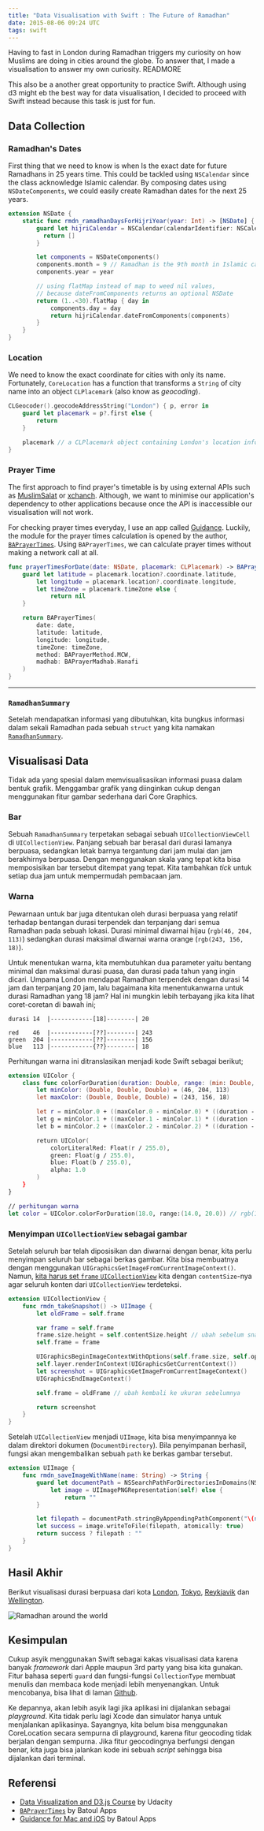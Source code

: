 ```yaml
---
title: "Data Visualisation with Swift : The Future of Ramadhan"
date: 2015-08-06 09:24 UTC
tags: swift
---
```


Having to fast in London during Ramadhan triggers my curiosity on how Muslims are doing in cities around the globe. To answer that, I made a  visualisation to answer my own curiosity. READMORE

This also be a another great opportunity  to practice Swift. Although using d3 might eb the best way for data visualisation, I decided to proceed with Swift instead because this task is just for fun.

## Data Collection

### Ramadhan's Dates

First thing that we need to know is when Is the exact date for future Ramadhans in 25 years time. This could be tackled using `NSCalendar` since the class acknowledge Islamic calendar. By composing dates using `NSDateComponents`, we could easily create Ramadhan dates for the next 25 years.

```swift
extension NSDate {
    static func rmdn_ramadhanDaysForHijriYear(year: Int) -> [NSDate] {
        guard let hijriCalendar = NSCalendar(calendarIdentifier: NSCalendarIdentifierIslamic) else {
          return []
        }

        let components = NSDateComponents()
        components.month = 9 // Ramadhan is the 9th month in Islamic calendar
        components.year = year

        // using flatMap instead of map to weed nil values,
        // because dateFromComponents returns an optional NSDate
        return (1..<30).flatMap { day in
            components.day = day
            return hijriCalendar.dateFromComponents(components)
        }
    }
}
```

### Location

We need to know the exact coordinate for cities with only its name. Fortunately, `CoreLocation` has a function that transforms a `String` of city name into an object `CLPlacemark` (also know as _geocoding_).

```swift
CLGeocoder().geocodeAddressString("London") { p, error in
    guard let placemark = p?.first else {
        return
    }

    placemark // a CLPlacemark object containing London's location information
}
```

### Prayer Time

The first approach to find prayer's timetable is by using external APIs such as [MuslimSalat](http://muslimsalat.com/api/) or [xchanch](http://xhanch.com/xhanch-api-islamic-get-prayer-time/). Although, we want to minimise our application's dependency to other applications because once the API is inaccessible our visualisation will not work.

For checking prayer times everyday, I use an app called [Guidance](http://guidanceapp.com). Luckily, the module for the prayer times calculation is opened by the author, [`BAPrayerTimes`](https://github.com/batoulapps/BAPrayerTimes). Using `BAPrayerTimes`, we can calculate prayer times without making a network call at all.


```swift
func prayerTimesForDate(date: NSDate, placemark: CLPlacemark) -> BAPrayerTimes? {
    guard let latitude = placemark.location?.coordinate.latitude,
        let longitude = placemark.location?.coordinate.longitude,
        let timeZone = placemark.timeZone else {
            return nil
    }

    return BAPrayerTimes(
        date: date,
        latitude: latitude,
        longitude: longitude,
        timeZone: timeZone,
        method: BAPrayerMethod.MCW,
        madhab: BAPrayerMadhab.Hanafi
    )
}
```

---

### `RamadhanSummary`

Setelah mendapatkan informasi yang dibutuhkan, kita bungkus informasi dalam sekali Ramadhan pada sebuah `struct` yang kita namakan [`RamadhanSummary`](https://github.com/ikhsan/FutureOfRamadhan/blob/master/FutureRamadhans/DataCollection.swift#L6).

## Visualisasi Data

Tidak ada yang spesial dalam memvisualisasikan informasi puasa dalam bentuk grafik. Menggambar grafik yang diinginkan cukup dengan menggunakan fitur gambar sederhana dari Core Graphics.

### Bar

Sebuah `RamadhanSummary` terpetakan sebagai sebuah `UICollectionViewCell` di `UICollectionView`. Panjang sebuah bar berasal dari durasi lamanya berpuasa, sedangkan letak barnya tergantung dari jam mulai dan jam berakhirnya berpuasa. Dengan menggunakan skala yang tepat kita bisa memposisikan bar tersebut ditempat yang tepat. Kita tambahkan _tick_ untuk setiap dua jam untuk mempermudah pembacaan jam.

### Warna

Pewarnaan untuk bar juga ditentukan oleh durasi berpuasa yang relatif terhadap bentangan durasi terpendek dan terpanjang dari semua Ramadhan pada sebuah lokasi. Durasi minimal diwarnai hijau (`rgb(46, 204, 113)`) sedangkan durasi maksimal diwarnai warna orange (`rgb(243, 156, 18)`).

Untuk menentukan warna, kita membutuhkan dua parameter yaitu bentang minimal dan maksimal durasi puasa, dan durasi pada tahun yang ingin dicari. Umpama London mendapat Ramadhan terpendek dengan durasi 14 jam dan terpanjang 20 jam, lalu bagaimana kita menentukanwarna untuk durasi Ramadhan yang 18 jam? Hal ini mungkin lebih terbayang jika kita lihat coret-coretan di bawah ini;

```
durasi 14  |------------[18]--------| 20

red    46  |------------[??]--------| 243
green  204 |------------[??]--------| 156
blue   113 |------------{??}--------| 18
```
Perhitungan warna ini ditranslasikan menjadi kode Swift sebagai berikut;

```swift
extension UIColor {
    class func colorForDuration(duration: Double, range: (min: Double, max: Double)) -> UIColor {
        let minColor: (Double, Double, Double) = (46, 204, 113)
        let maxColor: (Double, Double, Double) = (243, 156, 18)

        let r = minColor.0 + ((maxColor.0 - minColor.0) * ((duration - range.min) / (range.max - range.min)))
        let g = minColor.1 + ((maxColor.1 - minColor.1) * ((duration - range.min) / (range.max - range.min)))
        let b = minColor.2 + ((maxColor.2 - minColor.2) * ((duration - range.min) / (range.max - range.min)))

        return UIColor(
            colorLiteralRed: Float(r / 255.0),
            green: Float(g / 255.0),
            blue: Float(b / 255.0),
            alpha: 1.0
        )
    }
}

// perhitungan warna
let color = UIColor.colorForDuration(18.0, range:(14.0, 20.0)) // rgb(177, 172, 49)
```

### Menyimpan `UICollectionView` sebagai gambar

Setelah seluruh bar telah diposisikan dan diwarnai dengan benar, kita perlu menyimpan seluruh bar sebagai berkas gambar. Kita bisa membuatnya dengan menggunakan `UIGraphicsGetImageFromCurrentImageContext()`. Namun, [kita harus set `frame` `UICollectionView`](http://stackoverflow.com/a/14376719/851515) kita dengan `contentSize`-nya agar seluruh konten dari `UICollectionView` terdeteksi.

```swift
extension UICollectionView {
    func rmdn_takeSnapshot() -> UIImage {
        let oldFrame = self.frame

        var frame = self.frame
        frame.size.height = self.contentSize.height // ubah sebelum snapshot
        self.frame = frame

        UIGraphicsBeginImageContextWithOptions(self.frame.size, self.opaque, 0)
        self.layer.renderInContext(UIGraphicsGetCurrentContext())
        let screenshot = UIGraphicsGetImageFromCurrentImageContext()
        UIGraphicsEndImageContext()

        self.frame = oldFrame // ubah kembali ke ukuran sebelumnya

        return screenshot
    }
}
```
Setelah `UICollectionView` menjadi `UIImage`, kita bisa menyimpannya ke dalam direktori dokumen (`DocumentDirectory`). Bila penyimpanan berhasil, fungsi akan mengembalikan sebuah `path` ke berkas gambar tersebut.

```swift
extension UIImage {
    func rmdn_saveImageWithName(name: String) -> String {
        guard let documentPath = NSSearchPathForDirectoriesInDomains(NSSearchPathDirectory.DocumentDirectory, NSSearchPathDomainMask.UserDomainMask, true).first,
            let image = UIImagePNGRepresentation(self) else {
                return ""
        }

        let filepath = documentPath.stringByAppendingPathComponent("\(name).png")
        let success = image.writeToFile(filepath, atomically: true)
        return success ? filepath : ""
    }
}
```

## Hasil Akhir

Berikut visualisasi durasi berpuasa dari kota [London](2015-08-06-future-of-ramadhan/london.png), [Tokyo](2015-08-06-future-of-ramadhan/tokyo.png), [Reykjavik](2015-08-06-future-of-ramadhan/reykjavik.png) dan [Wellington](2015-08-06-future-of-ramadhan/wellington.png).

![Ramadhan around the world](blog/2015-08-06-future-of-ramadhan/ramadhans.png)

## Kesimpulan

Cukup asyik menggunakan Swift sebagai kakas visualisasi data karena banyak _framework_ dari Apple maupun 3rd party yang bisa kita gunakan. Fitur bahasa seperti `guard` dan fungsi-fungsi `CollectionType` membuat menulis dan membaca kode menjadi lebih menyenangkan. Untuk mencobanya, bisa lihat di laman [Github](https://github.com/ikhsan/FutureOfRamadhan).

Ke depannya, akan lebih asyik lagi jika aplikasi ini dijalankan sebagai _playground_. Kita tidak perlu lagi Xcode dan simulator hanya untuk menjalankan aplikasinya. Sayangnya, kita belum bisa menggunakan CoreLocation secara sempurna di playground, karena fitur geocoding tidak berjalan dengan sempurna. Jika fitur geocodingnya berfungsi dengan benar, kita juga bisa jalankan kode ini sebuah _script_ sehingga bisa dijalankan dari terminal.

## Referensi

- [Data Visualization and D3.js Course](https://www.udacity.com/course/data-visualization-and-d3js--ud507) by Udacity
- [`BAPrayerTimes`](https://github.com/batoulapps/BAPrayerTimes) by Batoul Apps
- [Guidance for Mac and iOS](http://guidanceapp.com) by Batoul Apps
